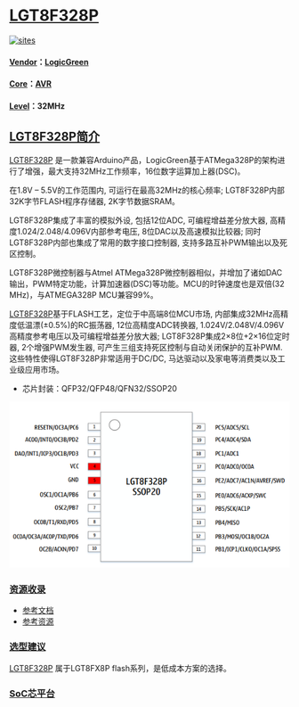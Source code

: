 ﻿# [LGT8F328P](https://github.com/SoCXin/LGT8F328P)

[![sites](http://182.61.61.133/link/resources/SoC.png)](http://www.SoC.Xin)

#### [Vendor](https://github.com/SoCXin/Vendor)：[LogicGreen](http://www.lgtic.com/)
#### [Core](https://github.com/SoCXin/AVR)：[AVR](https://github.com/SoCXin/AVR)
#### [Level](https://github.com/SoCXin/Level)：32MHz

## [LGT8F328P简介](https://github.com/SoCXin/LGT8F328P/wiki)

[LGT8F328P](https://github.com/SoCXin/LGT8F328P) 是一款兼容Arduino产品，LogicGreen基于ATMega328P的架构进行了增强，最大支持32MHz工作频率，16位数字运算加上器(DSC)。

在1.8V – 5.5V的工作范围内, 可运行在最高32MHz的核心频率; LGT8F328P内部32K字节FLASH程序存储器, 2K字节数据SRAM。

LGT8F328P集成了丰富的模拟外设, 包括12位ADC, 可编程增益差分放大器, 高精度1.024/2.048/4.096V内部参考电压, 8位DAC以及高速模拟比较器; 同时LGT8F328P内部也集成了常用的数字接口控制器, 支持多路互补PWM输出以及死区控制。

LGT8F328P微控制器与Atmel ATMega328P微控制器相似，并增加了诸如DAC输出，PWM特定功能，计算加速器(DSC)等功能。MCU的时钟速度也是双倍(32 MHz)，与ATMEGA328P MCU兼容99%。

[LGT8F328P](https://github.com/SoCXin/LGT8F328P)基于FLASH工艺，定位于中高端8位MCU市场, 内部集成32MHz高精度低温漂(±0.5%)的RC振荡器, 12位高精度ADC转换器, 1.024V/2.048V/4.096V高精度参考电压以及可编程增益差分放大器; LGT8F328P集成2×8位+2×16位定时器, 2个增强PWM发生器, 可产生三组支持死区控制与自动关闭保护的互补PWM. 这些特性使得LGT8F328P非常适用于DC/DC, 马达驱动以及家电等消费类以及工业级应用市场。

* 芯片封装：QFP32/QFP48/QFN32/SSOP20

[![sites](docs/package.png)](http://www.lgtic.com/lgt8fx8p/)

### [资源收录](https://github.com/SoCXin/LGT8F328P)

* [参考文档](docs/)
* [参考资源](src/)

### [选型建议](https://github.com/SoCXin)

[LGT8F328P](https://github.com/SoCXin/LGT8F328P) 属于LGT8FX8P flash系列，是低成本方案的选择。
###  [SoC芯平台](http://www.SoC.Xin)
